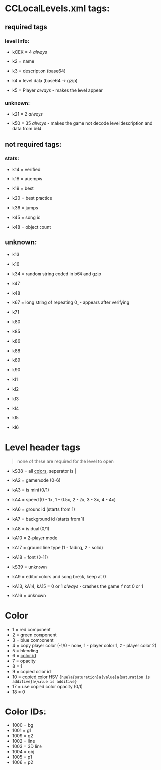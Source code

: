 # CCLocalLevels.xml tags:

## required tags

### level info:
- kCEK = 4 *always*

- k2 = name
- k3 = description (base64)
- k4 = level data (base64 -> gzip)

- k5 = Player *always* - makes the level appear

### unknown:
- k21 = 2 *always*

- k50 = 35 *always* - makes the game not decode level description and data from b64

## not required tags:

### stats:
- k14 = verified

- k18 = attempts

- k19 = best

- k20 = best practice

- k36 = jumps

- k45 = song id

- k48 = object count

## unknown:
- k13
- k16

- k34 = random string coded in b64 and gzip

- k47
- k48

- k67 = long string of repeating 0_ - appears after verifying

- k71
- k80
- k85
- k86
- k88
- k89
- k90

- kI1
- kI2
- kI3
- kI4
- kI5
- kI6



# Level header tags
> none of these are required for the level to open

- kS38 = all [colors](#color), seperator is |

- kA2 = gamemode (0-6)
- kA3 = is mini (0/1)
- kA4 = speed (0 - 1x, 1 - 0.5x, 2 - 2x, 3 - 3x, 4 - 4x)
- kA6 = ground id (starts from 1)
- kA7 = background id (starts from 1)
- kA8 = is dual (0/1)
- kA10 = 2-player mode
- kA17 = ground line type (1 - fading, 2 - solid)
- kA18 = font (0-11)

- kS39 = unknown

- kA9 = editor colors and song break, keep at 0
- kA13, kA14, kA15 = 0 or 1 *always* - crashes the game if not 0 or 1
- kA16 = unknown

# Color
- 1 = red component
- 2 = green component
- 3 = blue component
- 4 = copy player color (-1/0 - none, 1 - player color 1, 2 - player color 2)
- 5 = blending
- 6 = [color id](#color-ids)
- 7 = opacity
- 8 = 1
- 9 = copied color id
- 10 = copied color HSV `{hue}a{saturation}a{value}a{saturation is additive}a{value is additive}`
- 17 = use copied color opacity (0/1)
- 18 = 0

# Color IDs:
- 1000 = bg
- 1001 = g1
- 1009 = g2
- 1002 = line
- 1003 = 3D line
- 1004 = obj
- 1005 = p1
- 1006 = p2